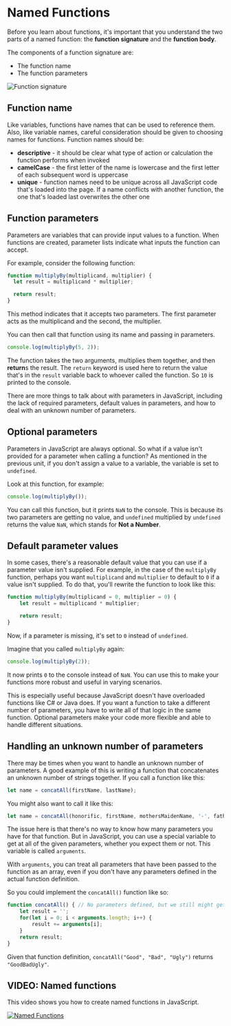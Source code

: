 # Named Functions

Before you learn about functions, it's important that you understand the two parts of a named function: the **function signature** and the **function body**.

The components of a function signature are:

-   The function name
-   The function parameters

![Function signature](https://user-images.githubusercontent.com/94882786/176940226-cc008d41-9d4a-4f09-96f4-180235962530.png)

## Function name

Like variables, functions have names that can be used to reference them. Also, like variable names, careful consideration should be given to choosing names for functions. Function names should be:

-   **descriptive** - it should be clear what type of action or calculation the function performs when invoked
-   **camelCase** - the first letter of the name is lowercase and the first letter of each subsequent word is uppercase
-   **unique** - function names need to be unique across all JavaScript code that's loaded into the page. If a name conflicts with another function, the one that's loaded last overwrites the other one

## Function parameters

Parameters are variables that can provide input values to a function. When functions are created, parameter lists indicate what inputs the function can accept.

For example, consider the following function:

```js
function multiplyBy(multiplicand, multiplier) {
  let result = multiplicand * multiplier;

  return result;
}
```

This method indicates that it accepts two parameters. The first parameter acts as the multiplicand and the second, the multiplier.

You can then call that function using its name and passing in parameters.

```js
console.log(multiplyBy(5, 2));
```

The function takes the two arguments, multiplies them together, and then **return**s the result. The `return` keyword is used here to return the value that's in the `result` variable back to whoever called the function. So `10` is printed to the console.

There are more things to talk about with parameters in JavaScript, including the lack of required parameters, default values in parameters, and how to deal with an unknown number of parameters.

## Optional parameters

Parameters in JavaScript are always optional. So what if a value isn't provided for a parameter when calling a function? As mentioned in the previous unit, if you don't assign a value to a variable, the variable is set to `undefined`.

Look at this function, for example:

```js
console.log(multiplyBy());
```

You can call this function, but it prints `NaN` to the console. This is because its two parameters are getting no value, and `undefined` multiplied by `undefined` returns the value `NaN`, which stands for **Not a Number**.

## Default parameter values

In some cases, there's a reasonable default value that you can use if a parameter value isn't supplied. For example, in the case of the `multiplyBy` function, perhaps you want `multiplicand` and `multiplier` to default to `0` if a value isn't supplied. To do that, you'll rewrite the function to look like this:

```js
function multiplyBy(multiplicand = 0, multiplier = 0) {
    let result = multiplicand * multiplier;

    return result;
}
```

Now, if a parameter is missing, it's set to `0` instead of `undefined`.

Imagine that you called `multiplyBy` again:

```js
console.log(multiplyBy(2));
```

It now prints `0` to the console instead of `NaN`. You can use this to make your functions more robust and useful in varying scenarios.

This is especially useful because JavaScript doesn't have overloaded functions like C# or Java does. If you want a function to take a different number of parameters, you have to write all of that logic in the same function. Optional parameters make your code more flexible and able to handle different situations.

## Handling an unknown number of parameters

There may be times when you want to handle an unknown number of parameters. A good example of this is writing a function that concatenates an unknown number of strings together. If you call a function like this:

```js
let name = concatAll(firstName, lastName);
```

You might also want to call it like this:

```js
let name = concatAll(honorific, firstName, mothersMaidenName, '-', fathersLastName);
```

The issue here is that there's no way to know how many parameters you have for that function. But in JavaScript, you can use a special variable to get at all of the given parameters, whether you expect them or not. This variable is called `arguments`.

With `arguments`, you can treat all parameters that have been passed to the function as an array, even if you don't have any parameters defined in the actual function definition.

So you could implement the `concatAll()` function like so:

```js
function concatAll() { // No parameters defined, but we still might get some
    let result = '';
    for(let i = 0; i < arguments.length; i++) {
        result += arguments[i];
    }
    return result;
}
```

Given that function definition, `concatAll("Good", "Bad", "Ugly")` returns `"GoodBadUgly"`.

## VIDEO: Named functions

This video shows you how to create named functions in JavaScript.

[![Named Functions](https://img.youtube.com/vi/p3WnYclpLoc/0.jpg)](https://www.youtube.com/watch?v=p3WnYclpLoc)
